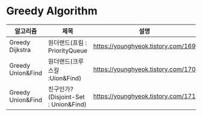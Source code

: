 
# Greedy Algorithm

|알고리즘|제목|설명|
|------|---|---|
|Greedy Dijkstra|	원더랜드(프림 : PriorityQueue|https://younghyeok.tistory.com/169|
|Greedy Union&Find|	원더랜드(크루스칼 :Uion&Find)|https://younghyeok.tistory.com/170|
|Greedy Union&Find|친구인가? (Disjoint-Set : Union&Find)|https://younghyeok.tistory.com/171|
